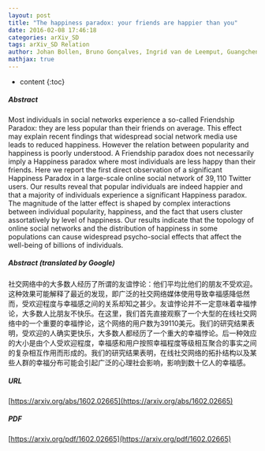 ```yaml
---
layout: post
title: "The happiness paradox: your friends are happier than you"
date: 2016-02-08 17:46:18
categories: arXiv_SD
tags: arXiv_SD Relation
author: Johan Bollen, Bruno Gonçalves, Ingrid van de Leemput, Guangchen Ruan
mathjax: true
---
```


* content
{:toc}

##### Abstract
Most individuals in social networks experience a so-called Friendship Paradox: they are less popular than their friends on average. This effect may explain recent findings that widespread social network media use leads to reduced happiness. However the relation between popularity and happiness is poorly understood. A Friendship paradox does not necessarily imply a Happiness paradox where most individuals are less happy than their friends. Here we report the first direct observation of a significant Happiness Paradox in a large-scale online social network of $39,110$ Twitter users. Our results reveal that popular individuals are indeed happier and that a majority of individuals experience a significant Happiness paradox. The magnitude of the latter effect is shaped by complex interactions between individual popularity, happiness, and the fact that users cluster assortatively by level of happiness. Our results indicate that the topology of online social networks and the distribution of happiness in some populations can cause widespread psycho-social effects that affect the well-being of billions of individuals.

##### Abstract (translated by Google)
社交网络中的大多数人经历了所谓的友谊悖论：他们平均比他们的朋友不受欢迎。这种效果可能解释了最近的发现，即广泛的社交网络媒体使用导致幸福感降低然而，受欢迎程度与幸福感之间的关系却知之甚少。友谊悖论并不一定意味着幸福悖论，大多数人比朋友不快乐。在这里，我们首先直接观察了一个大型的在线社交网络中的一个重要的幸福悖论，这个网络的用户数为39110美元。我们的研究结果表明，受欢迎的人确实更快乐，大多数人都经历了一个重大的幸福悖论。后一种效应的大小是由个人受欢迎程度，幸福感和用户按照幸福程度等级相互聚合的事实之间的复杂相互作用而形成的。我们的研究结果表明，在线社交网络的拓扑结构以及某些人群的幸福分布可能会引起广泛的心理社会影响，影响到数十亿人的幸福感。

##### URL
[https://arxiv.org/abs/1602.02665](https://arxiv.org/abs/1602.02665)

##### PDF
[https://arxiv.org/pdf/1602.02665](https://arxiv.org/pdf/1602.02665)

